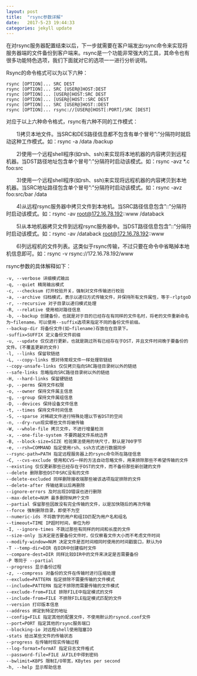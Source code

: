 ```yaml
---
layout: post
title:  "rsync参数详解"
date:   2017-5-23 19:44:33 
categories: jekyll update
---
```


在对rsync服务器配置结束以后，下一步就需要在客户端发出rsync命令来实现将服务器端的文件备份到客户端来。rsync是一个功能非常强大的工具，其命令也有很多功能特色选项，我们下面就对它的选项一一进行分析说明。

Rsync的命令格式可以为以下六种：

	rsync [OPTION]... SRC DEST
	rsync [OPTION]... SRC [USER@]HOST:DEST
	rsync [OPTION]... [USER@]HOST:SRC DEST
	rsync [OPTION]... [USER@]HOST::SRC DEST
	rsync [OPTION]... SRC [USER@]HOST::DEST
	rsync [OPTION]... rsync://[USER@]HOST[:PORT]/SRC [DEST]

对应于以上六种命令格式，rsync有六种不同的工作模式：

　　1)拷贝本地文件。当SRC和DES路径信息都不包含有单个冒号”:”分隔符时就启动这种工作模式。如：rsync -a /data /backup

　　2)使用一个远程shell程序(如rsh、ssh)来实现将本地机器的内容拷贝到远程机器。当DST路径地址包含单个冒号”:”分隔符时启动该模式。如：rsync -avz *.c foo:src

　　3)使用一个远程shell程序(如rsh、ssh)来实现将远程机器的内容拷贝到本地机器。当SRC地址路径包含单个冒号”:”分隔符时启动该模式。如：rsync -avz foo:src/bar /data

　　4)从远程rsync服务器中拷贝文件到本地机。当SRC路径信息包含”::”分隔符时启动该模式。如：rsync -av root@172.16.78.192::www /databack

　　5)从本地机器拷贝文件到远程rsync服务器中。当DST路径信息包含”::”分隔符时启动该模式。如：rsync -av /databack root@172.16.78.192::www

　　6)列远程机的文件列表。这类似于rsync传输，不过只要在命令中省略掉本地机信息即可。如：rsync -v rsync://172.16.78.192/www

rsync参数的具体解释如下：

	-v, --verbose 详细模式输出
	-q, --quiet 精简输出模式
	-c, --checksum 打开校验开关，强制对文件传输进行校验
	-a, --archive 归档模式，表示以递归方式传输文件，并保持所有文件属性，等于-rlptgoD
	-r, --recursive 对子目录以递归模式处理
	-R, --relative 使用相对路径信息
	-b, --backup 创建备份，也就是对于目的已经存在有同样的文件名时，将老的文件重新命名为~filename。可以使用--suffix选项来指定不同的备份文件前缀。
	--backup-dir 将备份文件(如~filename)存放在在目录下。
	-suffix=SUFFIX 定义备份文件前缀
	-u, --update 仅仅进行更新，也就是跳过所有已经存在于DST，并且文件时间晚于要备份的文件。(不覆盖更新的文件)
	-l, --links 保留软链结
	-L, --copy-links 想对待常规文件一样处理软链结
	--copy-unsafe-links 仅仅拷贝指向SRC路径目录树以外的链结
	--safe-links 忽略指向SRC路径目录树以外的链结
	-H, --hard-links 保留硬链结
	-p, --perms 保持文件权限
	-o, --owner 保持文件属主信息
	-g, --group 保持文件属组信息
	-D, --devices 保持设备文件信息
	-t, --times 保持文件时间信息
	-S, --sparse 对稀疏文件进行特殊处理以节省DST的空间
	-n, --dry-run现实哪些文件将被传输
	-W, --whole-file 拷贝文件，不进行增量检测
	-x, --one-file-system 不要跨越文件系统边界
	-B, --block-size=SIZE 检验算法使用的块尺寸，默认是700字节
	-e, --rsh=COMMAND 指定使用rsh、ssh方式进行数据同步
	--rsync-path=PATH 指定远程服务器上的rsync命令所在路径信息
	-C, --cvs-exclude 使用和CVS一样的方法自动忽略文件，用来排除那些不希望传输的文件
	--existing 仅仅更新那些已经存在于DST的文件，而不备份那些新创建的文件
	--delete 删除那些DST中SRC没有的文件
	--delete-excluded 同样删除接收端那些被该选项指定排除的文件
	--delete-after 传输结束以后再删除
	--ignore-errors 及时出现IO错误也进行删除
	--max-delete=NUM 最多删除NUM个文件
	--partial 保留那些因故没有完全传输的文件，以是加快随后的再次传输
	--force 强制删除目录，即使不为空
	--numeric-ids 不将数字的用户和组ID匹配为用户名和组名
	--timeout=TIME IP超时时间，单位为秒
	-I, --ignore-times 不跳过那些有同样的时间和长度的文件
	--size-only 当决定是否要备份文件时，仅仅察看文件大小而不考虑文件时间
	--modify-window=NUM 决定文件是否时间相同时使用的时间戳窗口，默认为0
	-T --temp-dir=DIR 在DIR中创建临时文件
	--compare-dest=DIR 同样比较DIR中的文件来决定是否需要备份
	-P 等同于 --partial
	--progress 显示备份过程
	-z, --compress 对备份的文件在传输时进行压缩处理
	--exclude=PATTERN 指定排除不需要传输的文件模式
	--include=PATTERN 指定不排除而需要传输的文件模式
	--exclude-from=FILE 排除FILE中指定模式的文件
	--include-from=FILE 不排除FILE指定模式匹配的文件
	--version 打印版本信息
	--address 绑定到特定的地址
	--config=FILE 指定其他的配置文件，不使用默认的rsyncd.conf文件
	--port=PORT 指定其他的rsync服务端口
	--blocking-io 对远程shell使用阻塞IO
	-stats 给出某些文件的传输状态
	--progress 在传输时现实传输过程
	--log-format=formAT 指定日志文件格式
	--password-file=FILE 从FILE中得到密码
	--bwlimit=KBPS 限制I/O带宽，KBytes per second
	-h, --help 显示帮助信息